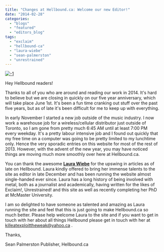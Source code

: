 ```yaml
---
title: "Changes at Hellbound.ca: Welcome our new Editor!"
date: "2014-02-28"
categories: 
  - "blogs"
  - "featured"
  - "editors_blog"
tags: 
  - "exclaim"
  - "hellbound-ca"
  - "laura-wiebe"
  - "sean-palmerston"
  - "unrestrained"
---
```


[![-1](http://www.hellbound.ca/wp-content/uploads/2014/02/1.jpg)](http://www.hellbound.ca/wp-content/uploads/2014/02/1.jpg)

Hey Hellbound readers!

Thanks to all of you who are around and reading our work in 2014. It's hard to believe but we are closing in quickly on our five year anniversary, which will take place June 1st. It's been a fun time cranking out stuff over the past five years, but as of late it's been difficult for me to keep up with everything.

In early November I started a new job outside of the music industry. I now work a warehouse job for a wireless/cellular distributor just outside of Toronto, so I am gone from pretty much 6:45 AM until at least 7:00 PM every weekday. It's a pretty labour intensive job and I found out quickly that my free time on a computer was going to be pretty limited to my lunchtime only. Hence the very sporadic entries on this website for most of the rest of 2013. However, with the advent of the new year, you may have noticed things are moving much more smoothly over here at Hellbound.ca.

You can thank the awesome **[Laura Wiebe](http://www.hellbound.ca/2011/06/hellbound-staff-interrogation-7-laura-wiebe/)** for the upswing in articles as of late on Hellbound. Laura kindly offered to bring her immense talents to the site as editor in late December and has been running the website almost single-handed ever since. Laura has a long history of being involved with metal, both as a journalist and academically, having written for the likes of Exclaim!, Unrestrained! and this site as well as recently completing her PhD at McMaster University.

I am so delighted to have someone as talented and amazing as Laura running the site and feel that this is just going to make Hellbound.ca so much better. Please help welcome Laura to the site and if you want to get in touch with her about all things Hellbound please get in touch with her at killeatexploittheweak@yahoo.ca .

Thanks,

Sean Palmerston Publisher, Hellbound.ca

